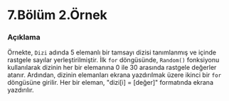 # 7.Bölüm 2.Örnek

### Açıklama

Örnekte, `Dizi` adında 5 elemanlı bir tamsayı dizisi tanımlanmış ve içinde rastgele sayılar yerleştirilmiştir. İlk `for` döngüsünde, `Random()` fonksiyonu kullanılarak dizinin her bir elemanına 0 ile 30 arasında rastgele değerler atanır. Ardından, dizinin elemanları ekrana yazdırılmak üzere ikinci bir `for` döngüsüne girilir. Her bir eleman, "dizi[i] = [değer]" formatında ekrana yazdırılır. 

